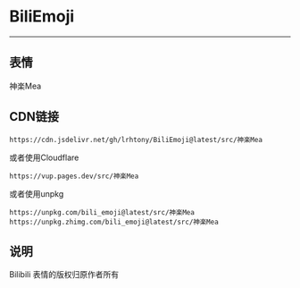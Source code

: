 # BiliEmoji
---
## 表情
神楽Mea
## CDN链接
```
https://cdn.jsdelivr.net/gh/lrhtony/BiliEmoji@latest/src/神楽Mea
```
或者使用Cloudflare
```
https://vup.pages.dev/src/神楽Mea
```
或者使用unpkg
```
https://unpkg.com/bili_emoji@latest/src/神楽Mea
https://unpkg.zhimg.com/bili_emoji@latest/src/神楽Mea
```
## 说明
Bilibili 表情的版权归原作者所有
